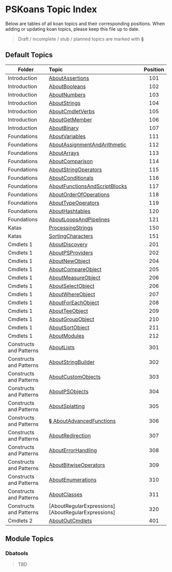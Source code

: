 # PSKoans Topic Index

Below are tables of all koan topics and their corresponding positions.
When adding or updating koan topics, please keep this file up to date.

> Draft / incomplete / stub / planned topics are marked with **§**

## Default Topics

| Folder                  | Topic                                                          | Position |
| ----------------------- | :------------------------------------------------------------- | :------: |
| Introduction            | [AboutAssertions][AboutAssertions]                             |   101    |
| Introduction            | [AboutBooleans][AboutBooleans]                                 |   102    |
| Introduction            | [AboutNumbers][AboutNumbers]                                   |   103    |
| Introduction            | [AboutStrings][AboutStrings]                                   |   104    |
| Introduction            | [AboutCmdletVerbs][AboutCmdletVerbs]                           |   105    |
| Introduction            | [AboutGetMember][AboutGetMember]                               |   106    |
| Introduction            | [AboutBinary][AboutBinary]                                     |   107    |
| Foundations             | [AboutVariables][AboutVariables]                               |   111    |
| Foundations             | [AboutAssignmentAndArithmetic][AboutAssignmentAndArithmetic]   |   112    |
| Foundations             | [AboutArrays][AboutArrays]                                     |   113    |
| Foundations             | [AboutComparison][AboutComparison]                             |   114    |
| Foundations             | [AboutStringOperators][AboutStringOperators]                   |   115    |
| Foundations             | [AboutConditionals][AboutConditionals]                         |   116    |
| Foundations             | [AboutFunctionsAndScriptBlocks][AboutFunctionsAndScriptBlocks] |   117    |
| Foundations             | [AboutOrderOfOperations][AboutOrderOfOperations]               |   118    |
| Foundations             | [AboutTypeOperators][AboutTypeOperators]                       |   119    |
| Foundations             | [AboutHashtables][AboutHashtables]                             |   120    |
| Foundations             | [AboutLoopsAndPipelines][AboutLoopsAndPipelines]               |   121    |
| Katas                   | [ProcessingStrings][ProcessingStrings]                         |   150    |
| Katas                   | [SortingCharacters][SortingCharacters]                         |   151    |
| Cmdlets 1               | [AboutDiscovery][AboutDiscovery]                               |   201    |
| Cmdlets 1               | [AboutPSProviders][AboutPSProviders]                           |   202    |
| Cmdlets 1               | [AboutNewObject][AboutNewObject]                               |   204    |
| Cmdlets 1               | [AboutCompareObject][AboutCompareObject]                       |   205    |
| Cmdlets 1               | [AboutMeasureObject][AboutMeasureObject]                       |   206    |
| Cmdlets 1               | [AboutSelectObject][AboutSelectObject]                         |   206    |
| Cmdlets 1               | [AboutWhereObject][AboutWhereObject]                           |   207    |
| Cmdlets 1               | [AboutForEachObject][AboutForEachObject]                       |   208    |
| Cmdlets 1               | [AboutTeeObject][AboutTeeObject]                               |   209    |
| Cmdlets 1               | [AboutGroupObject][AboutGroupObject]                           |   210    |
| Cmdlets 1               | [AboutSortObject][AboutSortObject]                             |   211    |
| Cmdlets 1               | [AboutModules][AboutModules]                                   |   212    |
| Constructs and Patterns | [AboutLists][AboutLists]                                       |   301    |
| Constructs and Patterns | [AboutStringBuilder][AboutStringBuilder]                       |   302    |
| Constructs and Patterns | [AboutCustomObjects][AboutCustomObjects]                       |   303    |
| Constructs and Patterns | [AboutPSObjects][AboutPSObjects]                               |   304    |
| Constructs and Patterns | [AboutSplatting][AboutSplatting]                               |   305    |
| Constructs and Patterns | [**§** AboutAdvancedFunctions][AboutAdvancedFunctions]         |   306    |
| Constructs and Patterns | [AboutRedirection][AboutRedirection]                           |   307    |
| Constructs and Patterns | [AboutErrorHandling][AboutErrorHandling]                       |   308    |
| Constructs and Patterns | [AboutBitwiseOperators][AboutBitwiseOperators]                 |   309    |
| Constructs and Patterns | [AboutEnumerations][AboutEnumerations]                         |   310    |
| Constructs and Patterns | [AboutClasses][AboutClasses]                                   |   311    |
| Constructs and Patterns | [AboutRegularExpressions][AboutRegularExpressions]             |   320    |
| Cmdlets 2               | [AboutOutCmdlets][AboutOutCmdlets]                             |   401    |

## Module Topics

### Dbatools

> TBD

<!-- Links for default koan topics -->

[AboutAssertions]: PSKoans/Koans/Introduction/AboutAssertions.Koans.ps1
[AboutBooleans]: PSKoans/Koans/Introduction/AboutBooleans.Koans.ps1
[AboutNumbers]: PSKoans/Koans/Introduction/AboutNumbers.Koans.ps1
[AboutStrings]: PSKoans/Koans/Introduction/AboutStrings.Koans.ps1
[AboutCmdletVerbs]: PSKoans/Koans/Introduction/AboutCmdletVerbs.Koans.ps1
[AboutGetMember]: PSKoans/Koans/Introduction/AboutGetMember.Koans.ps1
[AboutBinary]: PSKoans/Koans/Introduction/AboutBinary.Koans.ps1
[AboutVariables]: PSKoans/Koans/Foundations/AboutVariables.Koans.ps1
[AboutAssignmentAndArithmetic]: PSKoans/Koans/Foundations/AboutAssignmentAndArithmetic.Koans.ps1
[AboutArrays]: PSKoans/Koans/Foundations/AboutArrays.Koans.ps1
[AboutComparison]: PSKoans/Koans/Foundations/AboutComparison.Koans.ps1
[AboutStringOperators]: PSKoans/Koans/Foundations/AboutStringOperators.Koans.ps1
[AboutConditionals]: PSKoans/Koans/Foundations/AboutConditionals.Koans.ps1
[AboutFunctionsAndScriptBlocks]: PSKoans/Koans/Foundations/AboutFunctionsAndScriptBlocks.Koans.ps1
[AboutOrderOfOperations]: PSKoans/Koans/Foundations/AboutOrderOfOperations.Koans.ps1
[AboutTypeOperators]: PSKoans/Koans/Foundations/AboutTypeOperators.Koans.ps1
[AboutHashtables]: PSKoans/Koans/Foundations/AboutHashtables.Koans.ps1
[AboutLoopsAndPipelines]: PSKoans/Koans/Foundations/AboutLoopsAndPipelines.Koans.ps1
[ProcessingStrings]: PSKoans/Koans/Katas/ProcessingStrings.Koans.ps1
[SortingCharacters]: PSKoans/Koans/Katas/SortingCharacters.Koans.ps1
[AboutDiscovery]: PSKoans/Koans/Cmdlets%201/AboutDiscovery.Koans.ps1
[AboutPSProviders]: PSKoans/Koans/Cmdlets%201/AboutPSProviders.Koans.ps1
[AboutNewObject]: PSKoans/Koans/Cmdlets%201/AboutNewObject.Koans.ps1
[AboutCompareObject]: PSKoans/Koans/Cmdlets%201/AboutCompareObject.Koans.ps1
[AboutMeasureObject]: PSKoans/Koans/Cmdlets%201/AboutMeasureObject.Koans.ps1
[AboutSelectObject]: PSKoans/Koans/Cmdlets%201/AboutSelectObject.Koans.ps1
[AboutWhereObject]: PSKoans/Koans/Cmdlets%201/AboutWhereObject.Koans.ps1
[AboutForEachObject]: PSKoans/Koans/Cmdlets%201/AboutForEachObject.Koans.ps1
[AboutTeeObject]: PSKoans/Koans/Cmdlets%201/AboutTeeObject.Koans.ps1
[AboutGroupObject]: PSKoans/Koans/Cmdlets%201/AboutGroupObject.Koans.ps1
[AboutSortObject]: PSKoans/Koans/Cmdlets%201/AboutSortObject.Koans.ps1
[AboutModules]: PSKoans/Koans/Cmdlets%201/AboutModules.Koans.ps1
[AboutLists]: PSKoans/Koans/Constructs%20and%20Patterns/AboutLists.Koans.ps1
[AboutStringBuilder]: PSKoans/Koans/Constructs%20and%20Patterns/AboutStringBuilder.Koans.ps1
[AboutCustomObjects]: PSKoans/Koans/Constructs%20and%20Patterns/AboutCustomObjects.Koans.ps1
[AboutPSObjects]: PSKoans/Koans/Constructs%20and%20Patterns/AboutPSObjects.Koans.ps1
[AboutSplatting]: PSKoans/Koans/Constructs%20and%20Patterns/AboutSplatting.Koans.ps1
[AboutAdvancedFunctions]: PSKoans/Koans/Constructs%20and%20Patterns/AboutAdvancedFunctions.Koans.ps1
[AboutRedirection]: PSKoans/Koans/Constructs%20and%20Patterns/AboutRedirection.Koans.ps1
[AboutErrorHandling]: PSKoans/Koans/Constructs%20and%20Patterns/AboutErrorHandling.Koans.ps1
[AboutBitwiseOperators]: PSKoans/Koans/Constructs%20and%20Patterns/AboutBitwiseOperators.Koans.ps1
[AboutEnumerations]: PSKoans/Koans/Constructs%20and%20Patterns/AboutEnumerations.Koans.ps1
[AboutOutCmdlets]: PSKoans/Koans/Cmdlets%202/AboutOutCmdlets.Koans.ps1
[AboutClasses]: PSKoans/Koans/Constructs%20and%20Patterns/AboutClasses.Koans.ps1

<!-- Add links for koans from other modules below this line -->
